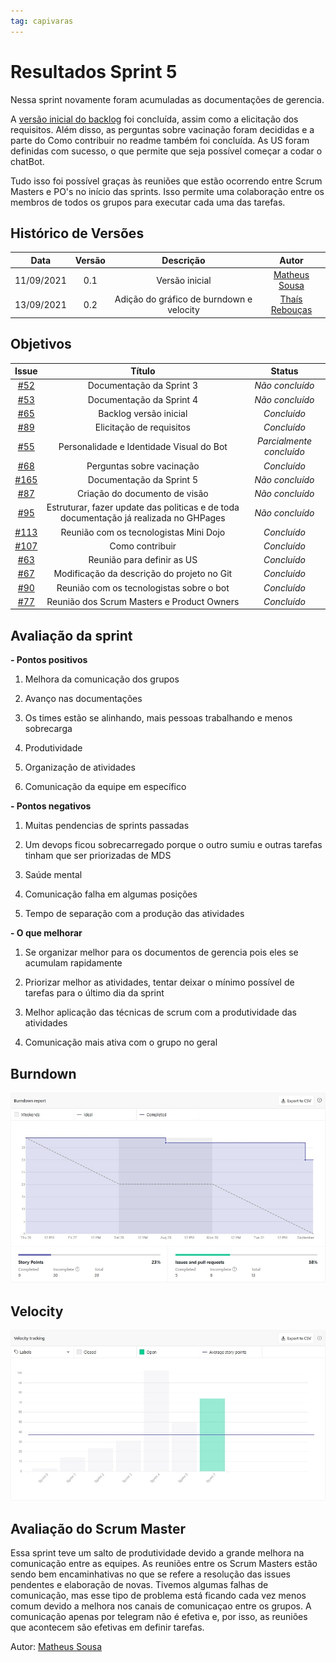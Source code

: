 ```yaml
---
tag: capivaras
---
```

# Resultados Sprint 5

Nessa sprint novamente foram acumuladas as documentações de gerencia.

A [versão inicial do backlog](https://github.com/fga-eps-mds/2021-1-Bot/blob/main/docs/documento-de-backlog.md) foi concluída, assim como a elicitação dos requisitos. Além disso, as perguntas sobre vacinação foram decididas e a parte do
Como contribuir no readme também foi concluída. As US foram definidas com sucesso, o que permite que seja possível começar a codar o chatBot.

Tudo isso foi possível graças às reuniões que estão ocorrendo entre Scrum Masters e PO's no início das sprints. Isso permite uma colaboração entre os membros de todos os grupos
para executar cada uma das tarefas.

## Histórico de Versões

| Data       | Versão | Descrição                      | Autor             |
| :--------: | :----: | :----------:                   | :---------------: |
| 11/09/2021 |  0.1   | Versão inicial | [Matheus Sousa](https://github.com/gatotabaco)|
| 13/09/2021 |  0.2   | Adição do gráfico de burndown e velocity| [Thaís Rebouças](https://github.com/Thais-ra)|


## Objetivos

|  Issue  |                   Título                  |              Status             | 
|:-------:|:-----------------------------------------:|:-------------------------------:|
| [#52](https://github.com/fga-eps-mds/2021-1-Bot/issues/52) | Documentação da Sprint 3 | _Não concluído_ |
| [#53](https://github.com/fga-eps-mds/2021-1-Bot/issues/53) | Documentação da Sprint 4 | _Não concluído_ |
| [#65](https://github.com/fga-eps-mds/2021-1-Bot/issues/65) | Backlog versão inicial | _Concluído_ |
| [#89](https://github.com/fga-eps-mds/2021-1-Bot/issues/89) | Elicitação de requisitos | _Concluído_ |
| [#55](https://github.com/fga-eps-mds/2021-1-Bot/issues/55) | Personalidade e Identidade Visual do Bot | _Parcialmente concluído_ |
| [#68](https://github.com/fga-eps-mds/2021-1-Bot/issues/68) | Perguntas sobre vacinação | _Concluído_ |
| [#165](https://github.com/fga-eps-mds/2021-1-Bot/issues/165) | Documentação da Sprint 5 | _Não concluído_ |
| [#87](https://github.com/fga-eps-mds/2021-1-Bot/issues/87) | Criação do documento de visão | _Não concluído_ |
| [#95](https://github.com/fga-eps-mds/2021-1-Bot/issues/95) | Estruturar, fazer update das politicas e de toda documentação já realizada no GHPages | _Não concluído_ |
| [#113](https://github.com/fga-eps-mds/2021-1-Bot/issues/113) | Reunião com os tecnologistas Mini Dojo | _Concluído_ |
| [#107](https://github.com/fga-eps-mds/2021-1-Bot/issues/107) | Como contribuir | _Concluído_ |
| [#63](https://github.com/fga-eps-mds/2021-1-Bot/issues/63) | Reunião para definir as US | _Concluído_ |
| [#67](https://github.com/fga-eps-mds/2021-1-Bot/issues/67) | Modificação da descrição do projeto no Git | _Concluído_ |
| [#90](https://github.com/fga-eps-mds/2021-1-Bot/issues/90) | Reunião com os tecnologistas sobre o bot | _Concluído_ |
| [#77](https://github.com/fga-eps-mds/2021-1-Bot/issues/77) | Reunião dos Scrum Masters e Product Owners | _Concluído_ |

## Avaliação da sprint

**- Pontos positivos**

1. Melhora da comunicação dos grupos

2. Avanço nas documentações

3. Os times estão se alinhando, mais pessoas trabalhando e menos sobrecarga

4. Produtividade

5. Organização de atividades

6. Comunicação da equipe em específico

**- Pontos negativos**

1.  Muitas pendencias de sprints passadas

2. Um devops ficou sobrecarregado porque o outro sumiu e outras tarefas tinham que ser priorizadas de MDS

3. Saúde mental

4. Comunicação falha em algumas posições

5. Tempo de separação com a produção das atividades

**- O que melhorar**

1. Se organizar melhor para os documentos de gerencia pois eles se acumulam rapidamente

2. Priorizar melhor as atividades, tentar deixar o mínimo possível de tarefas para o último dia da sprint

3. Melhor aplicação das técnicas de scrum com a produtividade das atividades

4. Comunicação mais ativa com o grupo no geral

## Burndown

![](../assets/burndown_sprint5.jpg)

## Velocity

![](../assets/velocity_sprint5.jpg)

## Avaliação do Scrum Master

Essa sprint teve um salto de produtividade devido a grande melhora na comunicação entre as equipes. As reuniões entre os Scrum Masters estão sendo bem encaminhativas
no que se refere a resolução das issues pendentes e elaboração de novas. Tivemos algumas falhas de comunicação, mas esse tipo de problema está ficando cada vez menos comum
devido a melhora nos canais de comunicaçao entre os grupos. A comunicação apenas por telegram não é efetiva e, por isso, as reuniões que acontecem são efetivas em 
definir tarefas.

Autor: [Matheus Sousa](https://github.com/gatotabaco)

